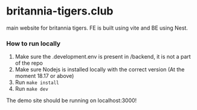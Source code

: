 # britannia-tigers.club
main website for britannia tigers.  FE is built using vite and BE using Nest.

### How to run locally

1. Make sure the .development.env is present in /backend, it is not a part of the repo
2. Make sure Nodejs is installed locally with the correct version (At the moment 18.17 or above)
3. Run `make install`
4. Run `make dev`

The demo site should be running on localhost:3000!
